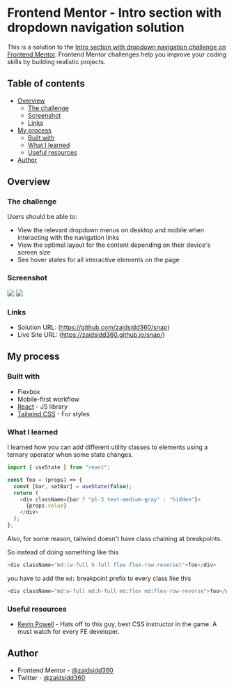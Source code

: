 # Frontend Mentor - Intro section with dropdown navigation solution

This is a solution to the [Intro section with dropdown navigation challenge on Frontend Mentor](https://www.frontendmentor.io/challenges/intro-section-with-dropdown-navigation-ryaPetHE5). Frontend Mentor challenges help you improve your coding skills by building realistic projects.

## Table of contents

- [Overview](#overview)
  - [The challenge](#the-challenge)
  - [Screenshot](#screenshot)
  - [Links](#links)
- [My process](#my-process)
  - [Built with](#built-with)
  - [What I learned](#what-i-learned)
  - [Useful resources](#useful-resources)
- [Author](#author)

## Overview

### The challenge

Users should be able to:

- View the relevant dropdown menus on desktop and mobile when interacting with the navigation links
- View the optimal layout for the content depending on their device's screen size
- See hover states for all interactive elements on the page

### Screenshot

![](https://user-images.githubusercontent.com/87397035/184444529-9024b528-6edb-433f-838d-d63e24df8e39.png)
![](https://user-images.githubusercontent.com/87397035/184444771-395642b2-cbb4-43f2-8ffb-e01a6e413589.png)

### Links

- Solution URL: (https://github.com/zaidsidd360/snap)
- Live Site URL: (https://zaidsidd360.github.io/snap/)

## My process

### Built with

- Flexbox
- Mobile-first workflow
- [React](https://reactjs.org/) - JS library
- [Tailwind CSS](https://tailwindcss.com/) - For styles

### What I learned

I learned how you can add different utility classes to elements using a ternary operator when some state changes.

```js
import { useState } from "react";

const foo = (props) => {
  const [bar, setBar] = useState(false);
  return (
    <div className={bar ? "pl-3 text-medium-gray" : "hidden"}>
      {props.value}
    </div>
  );
};
```

Also, for some reason, tailwind doesn't have class chaining at breakpoints.

So instead of doing something like this

```js
<div className="md:(w-full h-full flex flex-row-reverse)">foo</div>
```

you have to add the <code>md:</code> breakpoint prefix to every class like this

```js
<div className="md:w-full md:h-full md:flex md:flex-row-reverse">foo</div>
```

### Useful resources

- [Kevin Powell](https://www.youtube.com/kepowob) - Hats off to this guy, best CSS instructor in the game. A must watch for every FE developer.

## Author

- Frontend Mentor - [@zaidsidd360](https://www.frontendmentor.io/profile/zaidsidd360)
- Twitter - [@zaidsidd360](https://www.twitter.com/zaidsidd360)

